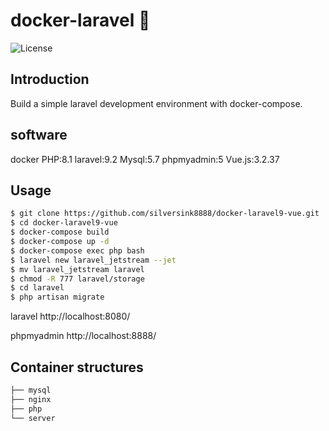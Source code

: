 # docker-laravel 🐳

![License](https://img.shields.io/github/license/ucan-lab/docker-laravel?color=f05340)

## Introduction

Build a simple laravel development environment with docker-compose.

## software

docker
PHP:8.1
laravel:9.2
Mysql:5.7
phpmyadmin:5
Vue.js:3.2.37

## Usage

```bash
$ git clone https://github.com/silversink8888/docker-laravel9-vue.git
$ cd docker-laravel9-vue
$ docker-compose build
$ docker-compose up -d
$ docker-compose exec php bash
$ laravel new laravel_jetstream --jet
$ mv laravel_jetstream laravel
$ chmod -R 777 laravel/storage
$ cd laravel
$ php artisan migrate
```

laravel
http://localhost:8080/

phpmyadmin
http://localhost:8888/


## Container structures

```bash
├── mysql
├── nginx
├── php
└── server
```


